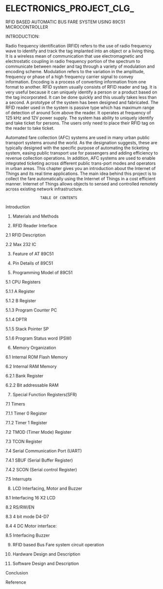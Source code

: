 # ELECTRONICS_PROJECT_CLG_
RFID BASED AUTOMATIC BUS FARE SYSTEM USING 89C51 MICROCONTROLLER


INTRODUCTION:
    
Radio frequency identification (RFID) refers to the use of radio frequency wave to identify and track the tag implanted into an object or a living thing. It is a wireless mean of communication that use electromagnetic and electrostatic coupling in radio frequency portion of the spectrum to communicate between reader and tag through a variety of modulation and encoding scheme. Modulation refers to the variation in the amplitude, frequency or phase of a high frequency carrier signal to convey information. Encoding is a process of converting information from one format to another. RFID system usually consists of RFID reader and tag. It is very useful because it can uniquely identify a person or a product based on the tag incorporated. It can be done quickly and this usually takes less than a second. A prototype of the system has been designed and fabricated. The RFID reader used in the system is passive type which has maximum range of detection of around 5cm above the reader. It operates at frequency of 125 kHz and 12V power supply. The system has ability to uniquely identify and take ticket for persons. The users only need to place their RFID tag on the reader to take ticket. 

Automated fare collection (AFC) systems are used in many urban public transport systems around the world.  As  the  designation  suggests,  these  are typically  designed  with  the  specific  purpose  of automating  the  ticketing  system,  easing  public transport use for passengers and adding efficiency to revenue  collection  operations.  In addition, AFC systems are used to enable integrated ticketing across different public trans-port modes and operators in urban areas. This chapter gives you an introduction about the Internet of Things and its real time applications. The main idea behind this project is to collect the fare automatically using the Internet of Things in a cost efficient manner. Internet of Things allows objects to sensed and controlled remotely across existing network infrastructure.

                    TABLE OF CONTENTS

Introduction

1. Materials and Methods

2. RFID Reader Interface

2.1 RFID Description

2.2 Max 232 IC

3. Feature of AT 89C51

4. Pin Details of 89C51

5. Programming Model of 89C51

5.1 CPU Registers

5.1.1 A Register

5.1.2 B Register

5.1.3 Program Counter PC

5.1.4 DPTR

5.1.5 Stack Pointer SP

5.1.6 Program Status word (PSW)

6. Memory Organization

6.1 Internal ROM Flash Memory

6.2 Internal RAM Memory

6.2.1 Bank Register

6.2.2 Bit addressable RAM

7. Special Function Registers(SFR)

7.1 Timers

7.1.1 Timer 0 Register

7.1.2 Timer 1 Register

7.2 TMOD (Timer Mode) Register

7.3 TCON Register

7.4 Serial Communication Port (UART)

7.4.1 SBUF (Serial Buffer Register)

7.4.2 SCON (Serial control Register)

7.5 Interrupts

8. LCD Interfacing, Motor and Buzzer

8.1 Interfacing 16 X2 LCD

8.2 RS/RW/EN

8.3 4 bit mode D4-D7

8.4 4 DC Motor interface:

8.5 Interfacing Buzzer

9. RFID based Bus Fare system circuit operation

10. Hardware Design and Description

11. Software Design and Description

Conclusion

Reference
